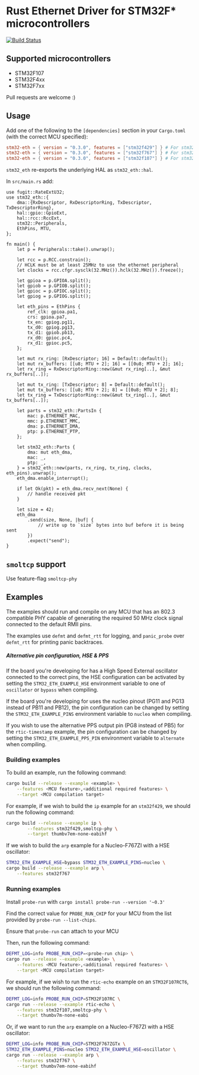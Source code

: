 # Rust Ethernet Driver for STM32F* microcontrollers

[![Build Status](https://travis-ci.org/stm32-rs/stm32-eth.svg?branch=master)](https://travis-ci.org/stm32-rs/stm32-eth)

## Supported microcontrollers

* STM32F107
* STM32F4xx
* STM32F7xx

Pull requests are welcome :)

## Usage

Add one of the following to the `[dependencies]` section in your `Cargo.toml` (with the correct MCU specified):

```toml
stm32-eth = { version = "0.3.0", features = ["stm32f429"] } # For stm32f4xx-like MCUs
stm32-eth = { version = "0.3.0", features = ["stm32f767"] } # For stm32f7xx-like MCUs
stm32-eth = { version = "0.3.0", features = ["stm32f107"] } # For stm32f107
```

`stm32_eth` re-exports the underlying HAL as `stm32_eth::hal`.

In `src/main.rs` add:

```rust,no_run
use fugit::RateExtU32;
use stm32_eth::{
    dma::{RxDescriptor, RxDescriptorRing, TxDescriptor, TxDescriptorRing},
    hal::gpio::GpioExt,
    hal::rcc::RccExt,
    stm32::Peripherals,
    EthPins, MTU,
};

fn main() {
    let p = Peripherals::take().unwrap();

    let rcc = p.RCC.constrain();
    // HCLK must be at least 25MHz to use the ethernet peripheral
    let clocks = rcc.cfgr.sysclk(32.MHz()).hclk(32.MHz()).freeze();

    let gpioa = p.GPIOA.split();
    let gpiob = p.GPIOB.split();
    let gpioc = p.GPIOC.split();
    let gpiog = p.GPIOG.split();

    let eth_pins = EthPins {
        ref_clk: gpioa.pa1,
        crs: gpioa.pa7,
        tx_en: gpiog.pg11,
        tx_d0: gpiog.pg13,
        tx_d1: gpiob.pb13,
        rx_d0: gpioc.pc4,
        rx_d1: gpioc.pc5,
    };

    let mut rx_ring: [RxDescriptor; 16] = Default::default();
    let mut rx_buffers: [[u8; MTU + 2]; 16] = [[0u8; MTU + 2]; 16];
    let rx_ring = RxDescriptorRing::new(&mut rx_ring[..], &mut rx_buffers[..]);

    let mut tx_ring: [TxDescriptor; 8] = Default::default();
    let mut tx_buffers: [[u8; MTU + 2]; 8] = [[0u8; MTU + 2]; 8];
    let tx_ring = TxDescriptorRing::new(&mut tx_ring[..], &mut tx_buffers[..]);

    let parts = stm32_eth::PartsIn {
        mac: p.ETHERNET_MAC,
        mmc: p.ETHERNET_MMC,
        dma: p.ETHERNET_DMA,
        ptp: p.ETHERNET_PTP,
    };

    let stm32_eth::Parts {
        dma: mut eth_dma,
        mac: _,
        ptp: _,
    } = stm32_eth::new(parts, rx_ring, tx_ring, clocks, eth_pins).unwrap();
    eth_dma.enable_interrupt();

    if let Ok(pkt) = eth_dma.recv_next(None) {
        // handle received pkt
    }

    let size = 42;
    eth_dma
        .send(size, None, |buf| {
            // write up to `size` bytes into buf before it is being sent
        })
        .expect("send");
}
```


## `smoltcp` support

Use feature-flag `smoltcp-phy`

## Examples

The examples should run and compile on any MCU that has an 802.3 compatible PHY capable of generating the required 50 MHz clock signal connected to the default RMII pins.

The examples use `defmt` and `defmt_rtt` for logging, and `panic_probe` over `defmt_rtt` for printing panic backtraces.

##### Alternative pin configuration, HSE & PPS

If the board you're developing for has a High Speed External oscillator connected to the correct pins, the HSE configuration can be activated by setting the `STM32_ETH_EXAMPLE_HSE` environment variable to one of `oscillator` or `bypass` when compiling.

If the board you're developing for uses the nucleo pinout (PG11 and PG13 instead of PB11 and PB12), the pin configuration can be changed by setting the `STM32_ETH_EXAMPLE_PINS` environment variable to `nucleo` when compiling.

If you wish to use the alternative PPS output pin (PG8 instead of PB5) for the `rtic-timestamp` example, the pin configuration can be changed by setting the `STM32_ETH_EXAMPLE_PPS_PIN` environment variable to `alternate` when compiling.

### Building examples
To build an example, run the following command:
```bash
cargo build --release --example <example> \
    --features <MCU feature>,<additional required features> \
    --target <MCU compilation target>
```

For example, if we wish to build the `ip` example for an `stm32f429`, we should run the following command:

```bash
cargo build --release --example ip \
        --features stm32f429,smoltcp-phy \
        --target thumbv7em-none-eabihf
```

If we wish to build the `arp` example for a Nucleo-F767ZI with a HSE oscillator:

```bash
STM32_ETH_EXAMPLE_HSE=bypass STM32_ETH_EXAMPLE_PINS=nucleo \
cargo build --release --example arp \
    --features stm32f767
```

### Running examples
Install `probe-run` with `cargo install probe-run --version '~0.3'`

Find the correct value for `PROBE_RUN_CHIP` for your MCU from the list provided by `probe-run --list-chips`.

Ensure that `probe-run` can attach to your MCU

Then, run the following command:
```bash
DEFMT_LOG=info PROBE_RUN_CHIP=<probe-run chip> \
cargo run --release --example <example> \
    --features <MCU feature>,<additional required features> \
    --target <MCU compilation target>
```

For example, if we wish to run the `rtic-echo` example on an `STM32F107RCT6`, we should run the following command:

```bash
DEFMT_LOG=info PROBE_RUN_CHIP=STM32F107RC \
cargo run --release --example rtic-echo \
    --features stm32f107,smoltcp-phy \
    --target thumbv7m-none-eabi
```

Or, if we want to run the `arp` example on a Nucleo-F767ZI with a HSE oscillator:

```bash
DEFMT_LOG=info PROBE_RUN_CHIP=STM32F767ZGTx \
STM32_ETH_EXAMPLE_PINS=nucleo STM32_ETH_EXAMPLE_HSE=oscillator \
cargo run --release --example arp \
    --features stm32f767 \
    --target thumbv7em-none-eabihf
```